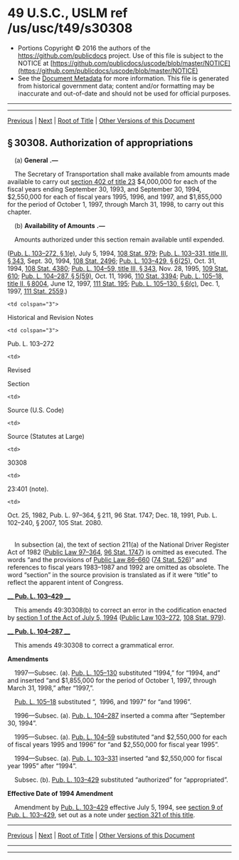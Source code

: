 ---
---

# 49 U.S.C., USLM ref /us/usc/t49/s30308

* Portions Copyright © 2016 the authors of the https://github.com/publicdocs project.
  Use of this file is subject to the NOTICE at [https://github.com/publicdocs/uscode/blob/master/NOTICE](https://github.com/publicdocs/uscode/blob/master/NOTICE)
* See the [Document Metadata](././../../../../../..//README.md) for more information.
  This file is generated from historical government data; content and/or formatting may be inaccurate and out-of-date and should not be used for official purposes.

----------
----------

[Previous](./../../../../../..//us/usc/t49/stVI/ptA/ch303/m__us_usc_t49_s30307.md) | [Next](./../../../../../..//us/usc/t49/stVI/ptA/ch305/m__us_usc_t49_stVI_ptA_ch305.md) | [Root of Title](./../../../../../../) | [Other Versions of this Document](https://publicdocs.github.io/go/links?ns=uslm&ref=%2Fus%2Fusc%2Ft49%2Fs30308)

## § 30308. Authorization of appropriations

    (a)  __General__  __.—__ 

    The Secretary of Transportation shall make available from amounts made available to carry out [section 402 of title 23][/us/usc/t23/s402] $4,000,000 for each of the fiscal years ending September 30, 1993, and September 30, 1994, $2,550,000 for each of fiscal years 1995, 1996, and 1997, and $1,855,000 for the period of October 1, 1997, through March 31, 1998, to carry out this chapter.

    (b)  __Availability of Amounts__  __.—__ 

    Amounts authorized under this section remain available until expended.

([Pub. L. 103–272, § 1(e)][/us/pl/103/272/s1/e], July 5, 1994, [108 Stat. 979][/us/stat/108/979]; [Pub. L. 103–331, title III, § 343][/us/pl/103/331/s343], Sept. 30, 1994, [108 Stat. 2496][/us/stat/108/2496]; [Pub. L. 103–429, § 6(25)][/us/pl/103/429/s6/25], Oct. 31, 1994, [108 Stat. 4380][/us/stat/108/4380]; [Pub. L. 104–59, title III, § 343][/us/pl/104/59/s343], Nov. 28, 1995, [109 Stat. 610][/us/stat/109/610]; [Pub. L. 104–287, § 5(59)][/us/pl/104/287/s5/59], Oct. 11, 1996, [110 Stat. 3394][/us/stat/110/3394]; [Pub. L. 105–18, title II, § 8004][/us/pl/105/18/s8004], June 12, 1997, [111 Stat. 195][/us/stat/111/195]; [Pub. L. 105–130, § 6(c)][/us/pl/105/130/s6/c], Dec. 1, 1997, [111 Stat. 2559][/us/stat/111/2559].)

<table>

  <tr>

    <td colspan="3"> 

Historical and Revision Notes  </td>

  </tr>

  <tr>

    <td colspan="3"> 

Pub. L. 103–272  </td>

  </tr>

  <tr>

    <td> 

Revised

Section  </td>

    <td> 

Source (U.S. Code)  </td>

    <td> 

Source (Statutes at Large)  </td>

  </tr>

  <tr>

    <td> 

30308  </td>

    <td> 

23:401 (note).  </td>

    <td> 

Oct. 25, 1982, Pub. L. 97–364, § 211, 96 Stat. 1747; Dec. 18, 1991, Pub. L. 102–240, § 2007, 105 Stat. 2080.  </td>

  </tr>

</table>

    In subsection (a), the text of section 211(a) of the National Driver Register Act of 1982 ([Public Law 97–364][/us/pl/97/364], [96 Stat. 1747][/us/stat/96/1747]) is omitted as executed. The words “and the provisions of [Public Law 86–660][/us/pl/86/660] ([74 Stat. 526][/us/stat/74/526])” and references to fiscal years 1983–1987 and 1992 are omitted as obsolete. The word “section” in the source provision is translated as if it were “title” to reflect the apparent intent of Congress.

 __[__  __Pub. L. 103–429__  __][/us/pl/103/429]__ 

    This amends 49:30308(b) to correct an error in the codification enacted by [section 1 of the Act of July 5, 1994][/us/act/1994-07-05/s1] ([Public Law 103–272][/us/pl/103/272], [108 Stat. 979][/us/stat/108/979]).

 __[__  __Pub. L. 104–287__  __][/us/pl/104/287]__ 

    This amends 49:30308 to correct a grammatical error.

 __Amendments__ 

    1997—Subsec. (a). [Pub. L. 105–130][/us/pl/105/130] substituted “1994,” for “1994, and” and inserted “and $1,855,000 for the period of October 1, 1997, through March 31, 1998,” after “1997,”.

    [Pub. L. 105–18][/us/pl/105/18] substituted “, 1996, and 1997” for “and 1996”.

    1996—Subsec. (a). [Pub. L. 104–287][/us/pl/104/287] inserted a comma after “September 30, 1994”.

    1995—Subsec. (a). [Pub. L. 104–59][/us/pl/104/59] substituted “and $2,550,000 for each of fiscal years 1995 and 1996” for “and $2,550,000 for fiscal year 1995”.

    1994—Subsec. (a). [Pub. L. 103–331][/us/pl/103/331] inserted “and $2,550,000 for fiscal year 1995” after “1994”.

    Subsec. (b). [Pub. L. 103–429][/us/pl/103/429] substituted “authorized” for “appropriated”.

 __Effective Date of 1994 Amendment__ 

    Amendment by [Pub. L. 103–429][/us/pl/103/429] effective July 5, 1994, see [section 9 of Pub. L. 103–429][/us/pl/103/429/s9], set out as a note under [section 321 of this title][/us/usc/t49/s321].

----------

[Previous](./../../../../../..//us/usc/t49/stVI/ptA/ch303/m__us_usc_t49_s30307.md) | [Next](./../../../../../..//us/usc/t49/stVI/ptA/ch305/m__us_usc_t49_stVI_ptA_ch305.md) | [Root of Title](./../../../../../../) | [Other Versions of this Document](https://publicdocs.github.io/go/links?ns=uslm&ref=%2Fus%2Fusc%2Ft49%2Fs30308)

----------
----------

[/us/usc/t23/s402]: https://publicdocs.github.io/go/links?ns=uslm&ref=%2Fus%2Fusc%2Ft23%2Fs402
[/us/pl/103/272/s1/e]: https://publicdocs.github.io/go/links?ns=uslm&ref=%2Fus%2Fpl%2F103%2F272%2Fs1%2Fe
[/us/stat/108/979]: https://publicdocs.github.io/go/links?ns=uslm&ref=%2Fus%2Fstat%2F108%2F979
[/us/pl/103/331/s343]: https://publicdocs.github.io/go/links?ns=uslm&ref=%2Fus%2Fpl%2F103%2F331%2Fs343
[/us/stat/108/2496]: https://publicdocs.github.io/go/links?ns=uslm&ref=%2Fus%2Fstat%2F108%2F2496
[/us/pl/103/429/s6/25]: https://publicdocs.github.io/go/links?ns=uslm&ref=%2Fus%2Fpl%2F103%2F429%2Fs6%2F25
[/us/stat/108/4380]: https://publicdocs.github.io/go/links?ns=uslm&ref=%2Fus%2Fstat%2F108%2F4380
[/us/pl/104/59/s343]: https://publicdocs.github.io/go/links?ns=uslm&ref=%2Fus%2Fpl%2F104%2F59%2Fs343
[/us/stat/109/610]: https://publicdocs.github.io/go/links?ns=uslm&ref=%2Fus%2Fstat%2F109%2F610
[/us/pl/104/287/s5/59]: https://publicdocs.github.io/go/links?ns=uslm&ref=%2Fus%2Fpl%2F104%2F287%2Fs5%2F59
[/us/stat/110/3394]: https://publicdocs.github.io/go/links?ns=uslm&ref=%2Fus%2Fstat%2F110%2F3394
[/us/pl/105/18/s8004]: https://publicdocs.github.io/go/links?ns=uslm&ref=%2Fus%2Fpl%2F105%2F18%2Fs8004
[/us/stat/111/195]: https://publicdocs.github.io/go/links?ns=uslm&ref=%2Fus%2Fstat%2F111%2F195
[/us/pl/105/130/s6/c]: https://publicdocs.github.io/go/links?ns=uslm&ref=%2Fus%2Fpl%2F105%2F130%2Fs6%2Fc
[/us/stat/111/2559]: https://publicdocs.github.io/go/links?ns=uslm&ref=%2Fus%2Fstat%2F111%2F2559
[/us/pl/97/364]: https://publicdocs.github.io/go/links?ns=uslm&ref=%2Fus%2Fpl%2F97%2F364
[/us/stat/96/1747]: https://publicdocs.github.io/go/links?ns=uslm&ref=%2Fus%2Fstat%2F96%2F1747
[/us/pl/86/660]: https://publicdocs.github.io/go/links?ns=uslm&ref=%2Fus%2Fpl%2F86%2F660
[/us/stat/74/526]: https://publicdocs.github.io/go/links?ns=uslm&ref=%2Fus%2Fstat%2F74%2F526
[/us/pl/103/429]: https://publicdocs.github.io/go/links?ns=uslm&ref=%2Fus%2Fpl%2F103%2F429
[/us/act/1994-07-05/s1]: https://publicdocs.github.io/go/links?ns=uslm&ref=%2Fus%2Fact%2F1994-07-05%2Fs1
[/us/pl/103/272]: https://publicdocs.github.io/go/links?ns=uslm&ref=%2Fus%2Fpl%2F103%2F272
[/us/stat/108/979]: https://publicdocs.github.io/go/links?ns=uslm&ref=%2Fus%2Fstat%2F108%2F979
[/us/pl/104/287]: https://publicdocs.github.io/go/links?ns=uslm&ref=%2Fus%2Fpl%2F104%2F287
[/us/pl/105/130]: https://publicdocs.github.io/go/links?ns=uslm&ref=%2Fus%2Fpl%2F105%2F130
[/us/pl/105/18]: https://publicdocs.github.io/go/links?ns=uslm&ref=%2Fus%2Fpl%2F105%2F18
[/us/pl/104/287]: https://publicdocs.github.io/go/links?ns=uslm&ref=%2Fus%2Fpl%2F104%2F287
[/us/pl/104/59]: https://publicdocs.github.io/go/links?ns=uslm&ref=%2Fus%2Fpl%2F104%2F59
[/us/pl/103/331]: https://publicdocs.github.io/go/links?ns=uslm&ref=%2Fus%2Fpl%2F103%2F331
[/us/pl/103/429]: https://publicdocs.github.io/go/links?ns=uslm&ref=%2Fus%2Fpl%2F103%2F429
[/us/pl/103/429]: https://publicdocs.github.io/go/links?ns=uslm&ref=%2Fus%2Fpl%2F103%2F429
[/us/pl/103/429/s9]: https://publicdocs.github.io/go/links?ns=uslm&ref=%2Fus%2Fpl%2F103%2F429%2Fs9
[/us/usc/t49/s321]: https://publicdocs.github.io/go/links?ns=uslm&ref=%2Fus%2Fusc%2Ft49%2Fs321


